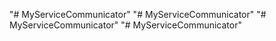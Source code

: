 "# MyServiceCommunicator" 
"# MyServiceCommunicator" 
"# MyServiceCommunicator" 
"# MyServiceCommunicator" 
